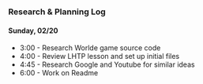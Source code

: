 ### Research & Planning Log
#### Sunday, 02/20

* 3:00 - Research Worlde game source code
* 4:00 - Review LHTP lesson and set up initial files
* 4:45 - Research Google and Youtube for similar ideas
* 6:00 - Work on Readme
